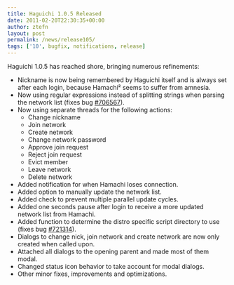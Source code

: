 ```yaml
---
title: Haguichi 1.0.5 Released
date: 2011-02-20T22:30:35+00:00
author: ztefn
layout: post
permalink: /news/release105/
tags: ['10', bugfix, notifications, release]
---
```

Haguichi 1.0.5 has reached shore, bringing numerous refinements:

  * Nickname is now being remembered by Haguichi itself and is always set after each login, because Hamachi² seems to suffer from amnesia.
  * Now using regular expressions instead of splitting strings when parsing the network list (fixes bug <a href="https://bugs.launchpad.net/haguichi/+bug/706567" target="_blank">#706567</a>).
  * Now using separate threads for the following actions: 
      * Change nickname
      * Join network
      * Create network
      * Change network password
      * Approve join request
      * Reject join request
      * Evict member
      * Leave network
      * Delete network
  * Added notification for when Hamachi loses connection.
  * Added option to manually update the network list.
  * Added check to prevent multiple parallel update cycles.
  * Added one seconds pause after login to receive a more updated network list from Hamachi.
  * Added function to determine the distro specific script directory to use (fixes bug <a href="https://bugs.launchpad.net/haguichi/+bug/721314" target="_blank">#721314</a>).
  * Dialogs to change nick, join network and create network are now only created when called upon.
  * Attached all dialogs to the opening parent and made most of them modal.
  * Changed status icon behavior to take account for modal dialogs.
  * Other minor fixes, improvements and optimizations.
